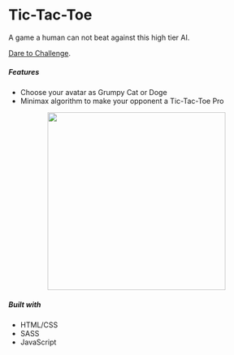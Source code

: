 # Tic-Tac-Toe

A game a human can not beat against this high tier AI.

[Dare to Challenge](https://thisiswhale.github.io/Tic-Tac-Toe/).
##### Features
  - Choose your avatar as Grumpy Cat or Doge
  - Minimax algorithm to make your opponent a Tic-Tac-Toe Pro

<p align="center"><img width="350" height="350" src="https://user-images.githubusercontent.com/16066443/36402185-64a66568-1591-11e8-9f20-92698b3f88b2.gif"></p>


##### Built with
  - HTML/CSS
  - SASS
  - JavaScript
